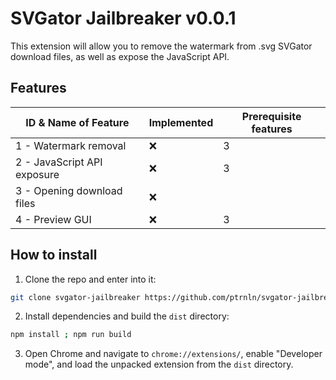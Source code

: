 # SVGator Jailbreaker v0.0.1

This extension will allow you to remove the watermark from .svg SVGator download files, as well as expose the JavaScript API.

## Features

| ID & Name of Feature | Implemented | Prerequisite features |
|----------------------|-------------|-----------------------|
| 1 - Watermark removal | ❌ | 3
| 2 - JavaScript API exposure | ❌ | 3
| 3 - Opening download files | ❌ | 
| 4 - Preview GUI | ❌ | 3

## How to install

1. Clone the repo and enter into it:

```bash
git clone svgator-jailbreaker https://github.com/ptrnln/svgator-jailbreaker.git ; cd svgator-jailbreaker
```

2. Install dependencies and build the `dist` directory:

```bash
npm install ; npm run build
```

3. Open Chrome and navigate to `chrome://extensions/`, enable "Developer mode", and load the unpacked extension from the `dist` directory.
